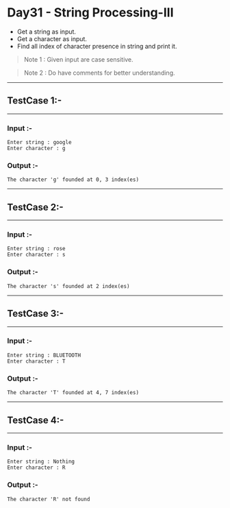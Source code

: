 # Day31 - String Processing-III

- Get a string as input.  
- Get a character as input.  
- Find all index of character presence in string and print it.

> Note 1 : Given input are case sensitive.

> Note 2 : Do have comments for better understanding.  

---
## TestCase 1:-
---
### Input :-
```
Enter string : google
Enter character : g
```
### Output :-
```
The character 'g' founded at 0, 3 index(es) 
```
---
## TestCase 2:-
---
### Input :-
```
Enter string : rose
Enter character : s
```
### Output :-
```
The character 's' founded at 2 index(es)    
```
---
## TestCase 3:-
---
### Input :-
```
Enter string : BLUETOOTH
Enter character : T
```
### Output :-
```
The character 'T' founded at 4, 7 index(es)
```
---
## TestCase 4:-
---
### Input :-
```
Enter string : Nothing
Enter character : R
```
### Output :-
```
The character 'R' not found
```